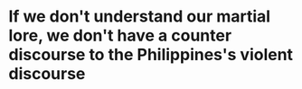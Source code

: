 # If we don't understand our martial lore, we don't have a counter discourse to the Philippines's violent discourse

